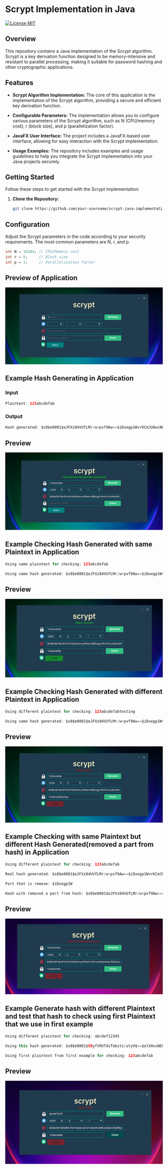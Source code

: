 # Scrypt Implementation in Java
[![License MIT](https://img.shields.io/badge/license-MIT-blue.svg)](https://github.com/GentritIbishi/ScryptImplemenation/blob/master/LICENSE.txt)

## Overview

This repository contains a Java implementation of the Scrypt algorithm. Scrypt is a key derivation function designed to be memory-intensive and resistant to parallel processing, making it suitable for password hashing and other cryptographic applications.

## Features

- **Scrypt Algorithm Implementation:** The core of this application is the implementation of the Scrypt algorithm, providing a secure and efficient key derivation function.
  
- **Configurable Parameters:** The implementation allows you to configure various parameters of the Scrypt algorithm, such as N (CPU/memory cost), r (block size), and p (parallelization factor).

- **JavaFX User Interface:** The project includes a JavaFX-based user interface, allowing for easy interaction with the Scrypt implementation.
  
- **Usage Examples:** The repository includes examples and usage guidelines to help you integrate the Scrypt implementation into your Java projects securely.

## Getting Started

Follow these steps to get started with the Scrypt implementation:

1. **Clone the Repository:**
   
   ```bash
   git clone https://github.com/your-username/scrypt-java-implementation.git

## Configuration

Adjust the Scrypt parameters in the code according to your security requirements. The most common parameters are N, r, and p.

```java
int N = 16384; // CPU/Memory cost
int r = 8;     // Block size
int p = 1;     // Parallelization factor
```

## Preview of Application

![Preview](https://github.com/GentritIbishi/ScryptImplemenation/blob/master/screenshots/1.png)

## Example Hash Generating in Application

### Input

```java
Plaintext: 123abcdefab
```

### Output

```java
Hash generated: $s0$e0801$eJFXz84VUfLMr/w+pvf9Aw==$iDxegp1WvrKCmJU8wcNHyCfDe6hqvK9XoTJmuy031Ac=
```

## Preview

![Preview](https://github.com/GentritIbishi/ScryptImplemenation/blob/master/screenshots/2.png)

## Example Checking Hash Generated with same Plaintext in Application

```java
Using same plaintext for checking: 123abcdefab
```
```java
Using same hash generated: $s0$e0801$eJFXz84VUfLMr/w+pvf9Aw==$iDxegp1WvrKCmJU8wcNHyCfDe6hqvK9XoTJmuy031Ac=
```
## Preview

![Preview](https://github.com/GentritIbishi/ScryptImplemenation/blob/master/screenshots/3.png)

## Example Checking Hash Generated with different Plaintext in Application

```java
Using different plaintext for checking: 123abcdefabtesting
```
```java
Using same hash generated: $s0$e0801$eJFXz84VUfLMr/w+pvf9Aw==$iDxegp1WvrKCmJU8wcNHyCfDe6hqvK9XoTJmuy031Ac=
```
## Preview

![Preview](https://github.com/GentritIbishi/ScryptImplemenation/blob/master/screenshots/4.png)

## Example Checking with same Plaintext but different Hash Generated(removed a part from hash) in Application

```java
Using different plaintext for checking: 123abcdefab
```
```java
Real hash generated: $s0$e0801$eJFXz84VUfLMr/w+pvf9Aw==$iDxegp1WvrKCmJU8wcNHyCfDe6hqvK9XoTJmuy031Ac=
```
```java
Part that is remove: $iDxegp1W
```
```java
Hash with removed a part from hash: $s0$e0801$eJFXz84VUfLMr/w+pvf9Aw==vrKCmJU8wcNHyCfDe6hqvK9XoTJmuy031Ac=
```

## Preview

![Preview](https://github.com/GentritIbishi/ScryptImplemenation/blob/master/screenshots/5.png)

## Example Generate hash with different Plaintext and test that hash to check using first Plaintext that we use in first example

```java
Using different plaintext for checking: abcdef12345
```

```java
Using this hash generated: $s0$e0801$58yftRUTdsTobztz/utyVQ==$elXHxsNEQnAZzw+E/jJfrEjyCMejaDd9g/4h4OFvJ2M=
```

```java
Using first plaintext from first example for checking: 123abcdefab
```

## Preview

![Preview](https://github.com/GentritIbishi/ScryptImplemenation/blob/master/screenshots/6.png)
